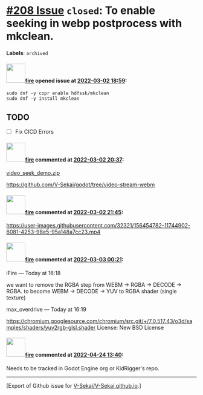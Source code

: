 # [\#208 Issue](https://github.com/V-Sekai/V-Sekai.github.io/issues/208) `closed`: To enable seeking in webp postprocess with mkclean.
**Labels**: `archived`


#### <img src="https://avatars.githubusercontent.com/u/32321?u=c2e06a3d2b49a467aa907e54aa259516440267cc&v=4" width="50">[fire](https://github.com/fire) opened issue at [2022-03-02 18:59](https://github.com/V-Sekai/V-Sekai.github.io/issues/208):

```
sudo dnf -y copr enable hdfssk/mkclean
sudo dnf -y install mkclean
```

## TODO

- [ ] Fix CICD Errors

#### <img src="https://avatars.githubusercontent.com/u/32321?u=c2e06a3d2b49a467aa907e54aa259516440267cc&v=4" width="50">[fire](https://github.com/fire) commented at [2022-03-02 20:37](https://github.com/V-Sekai/V-Sekai.github.io/issues/208#issuecomment-1057354847):

[video_seek_demo.zip](https://github.com/V-Sekai/V-Sekai/files/8172766/video_seek_demo.zip)

https://github.com/V-Sekai/godot/tree/video-stream-webm

#### <img src="https://avatars.githubusercontent.com/u/32321?u=c2e06a3d2b49a467aa907e54aa259516440267cc&v=4" width="50">[fire](https://github.com/fire) commented at [2022-03-02 21:45](https://github.com/V-Sekai/V-Sekai.github.io/issues/208#issuecomment-1057423581):


https://user-images.githubusercontent.com/32321/156454782-11744902-6081-4253-98e5-95a148a7cc23.mp4

#### <img src="https://avatars.githubusercontent.com/u/32321?u=c2e06a3d2b49a467aa907e54aa259516440267cc&v=4" width="50">[fire](https://github.com/fire) commented at [2022-03-03 00:21](https://github.com/V-Sekai/V-Sekai.github.io/issues/208#issuecomment-1057533778):

iFire — Today at 16:18

we want to remove the RGBA step from WEBM -> RGBA -> DECODE -> RGBA. to become WEBM -> DECODE -> YUV to RGBA shader (single texture) 

max_overdrive — Today at 16:19

https://chromium.googlesource.com/chromium/src.git/+/7.0.517.43/o3d/samples/shaders/yuv2rgb-glsl.shader License: New BSD License

#### <img src="https://avatars.githubusercontent.com/u/32321?u=c2e06a3d2b49a467aa907e54aa259516440267cc&v=4" width="50">[fire](https://github.com/fire) commented at [2022-04-24 13:40](https://github.com/V-Sekai/V-Sekai.github.io/issues/208#issuecomment-1107844232):

Needs to be tracked in Godot Engine org or KidRigger's repo.


-------------------------------------------------------------------------------



[Export of Github issue for [V-Sekai/V-Sekai.github.io](https://github.com/V-Sekai/V-Sekai.github.io).]
